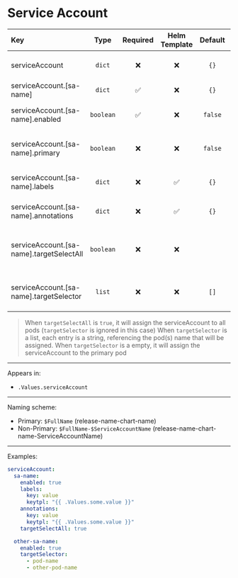 # Service Account

| Key                                      |   Type    | Required | Helm Template | Default | Description                                             |
| :--------------------------------------- | :-------: | :------: | :-----------: | :-----: | :------------------------------------------------------ |
| serviceAccount                           |  `dict`   |    ❌    |      ❌       |  `{}`   | Define the serviceAccount as dicts                      |
| serviceAccount.[sa-name]                 |  `dict`   |    ✅    |      ❌       |  `{}`   | Holds secret definition                                 |
| serviceAccount.[sa-name].enabled         | `boolean` |    ✅    |      ❌       | `false` | Enables or Disables the secret                          |
| serviceAccount.[sa-name].primary         | `boolean` |    ❌    |      ❌       | `false` | Sets the service account as primary                     |
| serviceAccount.[sa-name].labels          |  `dict`   |    ❌    |      ✅       |  `{}`   | Additional labels for secret                            |
| serviceAccount.[sa-name].annotations     |  `dict`   |    ❌    |      ✅       |  `{}`   | Additional annotations for secret                       |
| serviceAccount.[sa-name].targetSelectAll | `boolean` |    ❌    |      ❌       |         | Whether to assign the serviceAccount to all pods or not |
| serviceAccount.[sa-name].targetSelector  |  `list`   |    ❌    |      ❌       |  `[]`   | Define the pod(s) to assign the serviceAccount          |

> When `targetSelectAll` is `true`, it will assign the serviceAccount to all pods (`targetSelector` is ignored in this case)
> When `targetSelector` is a list, each entry is a string, referencing the pod(s) name that will be assigned.
> When `targetSelector` is a empty, it will assign the serviceAccount to the primary pod

---

Appears in:

- `.Values.serviceAccount`

---

Naming scheme:

- Primary: `$FullName` (release-name-chart-name)
- Non-Primary: `$FullName-$ServiceAccountName` (release-name-chart-name-ServiceAccountName)

---

Examples:

```yaml
serviceAccount:
  sa-name:
    enabled: true
    labels:
      key: value
      keytpl: "{{ .Values.some.value }}"
    annotations:
      key: value
      keytpl: "{{ .Values.some.value }}"
    targetSelectAll: true

  other-sa-name:
    enabled: true
    targetSelector:
      - pod-name
      - other-pod-name
```
